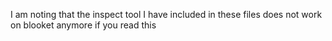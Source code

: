 I am noting that the inspect tool I have included in these files does not work on blooket anymore if you read this
